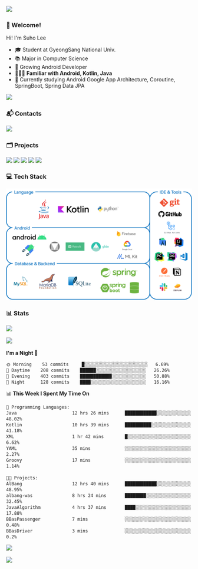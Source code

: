 ![](https://capsule-render.vercel.app/api?type=waving&color=93A9D1&section=header&height=200&text=Lee%20Suho&fontColor=black&fontSize=50&fontAlignY=30)

### 👋 Welcome!
Hi! I'm Suho Lee
- 🎓 Student at GyeongSang National Univ.
- 📚 Major in Computer Science
- 🌱 Growing Android Developer
- 👨🏻‍💻 **Familiar with Android, Kotlin, Java**
- 🤔 Currently studying Android Google App Architecture, Coroutine, SpringBoot, Spring Data JPA

[![](https://hits.seeyoufarm.com/api/count/incr/badge.svg?url=https%3A%2F%2Fgithub.com%2Fleesh96&count_bg=%238BD951&title_bg=%236E6E6E&icon=github.svg&icon_color=%23FFFFFF&title=Hits%21&edge_flat=false)](https://github.com/leesh96)

### 📬 Contacts
[![](https://img.shields.io/badge/Gmail-D14836?style=for-the-badge&logo=Gmail&logoColor=white&link=suho2718@gmail.com)](mailto:lksy1294@gmail.com)

### 🗂 Projects
[![](https://github-readme-stats.vercel.app/api/pin/?username=PeopleAndService&repo=BBasPassenger-Android&hide_border=true&border_radius=10&theme=blueberry&show_owner=false)](https://github.com/PeopleAndService/BBasPassenger-Android)
[![](https://github-readme-stats.vercel.app/api/pin/?username=Dynamic-LAB&repo=sinsungo_android&hide_border=true&border_radius=10&theme=blueberry&show_owner=false)](https://github.com/Dynamic-LAB/sinsungo_android)
[![](https://github-readme-stats.vercel.app/api/pin/?username=Yg323&repo=app_anima&hide_border=true&border_radius=10&theme=blueberry&show_owner=false)](https://github.com/Yg323/app_anima)
[![](https://github-readme-stats.vercel.app/api/pin/?username=leesh96&repo=Memorythm&hide_border=true&border_radius=10&theme=blueberry&show_owner=false)](https://github.com/leesh96/Memorythm)
[![](https://github-readme-stats.vercel.app/api/pin/?username=leesh96&repo=Petlog&hide_border=true&border_radius=10&theme=blueberry&show_owner=false)](https://github.com/leesh96/Petlog)

### 💻 Tech Stack
![](/img/techstack.png)

### 📊 Stats
[![](https://github-readme-stats.vercel.app/api/?username=leesh96&theme=blueberry&show_icons=true&hide_border=true&count_private=true&border_radius=10&include_all_commits=true)](https://github.com/leesh96?tab=repositories)

[![](https://github-profile-trophy.vercel.app/?username=leesh96&theme=chalk&title=Commits,Issues,PullRequest,Repositories&margin-w=10&no-frame=true)](https://github.com/leesh96?tab=repositories)

<!--START_SECTION:waka-->
**I'm a Night 🦉** 

```text
🌞 Morning    53 commits     █░░░░░░░░░░░░░░░░░░░░░░░░   6.69% 
🌆 Daytime    208 commits    ██████░░░░░░░░░░░░░░░░░░░   26.26% 
🌃 Evening    403 commits    ████████████░░░░░░░░░░░░░   50.88% 
🌙 Night      128 commits    ████░░░░░░░░░░░░░░░░░░░░░   16.16%

```


📊 **This Week I Spent My Time On** 

```text
💬 Programming Languages: 
Java                     12 hrs 26 mins      ████████████░░░░░░░░░░░░░   48.02% 
Kotlin                   10 hrs 39 mins      ██████████░░░░░░░░░░░░░░░   41.18% 
XML                      1 hr 42 mins        █░░░░░░░░░░░░░░░░░░░░░░░░   6.62% 
YAML                     35 mins             ░░░░░░░░░░░░░░░░░░░░░░░░░   2.27% 
Groovy                   17 mins             ░░░░░░░░░░░░░░░░░░░░░░░░░   1.14%

🐱‍💻 Projects: 
AlBang                   12 hrs 40 mins      ████████████░░░░░░░░░░░░░   48.95% 
albang-was               8 hrs 24 mins       ████████░░░░░░░░░░░░░░░░░   32.45% 
JavaAlgorithm            4 hrs 37 mins       ████░░░░░░░░░░░░░░░░░░░░░   17.88% 
BBasPassenger            7 mins              ░░░░░░░░░░░░░░░░░░░░░░░░░   0.48% 
BBasDriver               3 mins              ░░░░░░░░░░░░░░░░░░░░░░░░░   0.2%

```


<!--END_SECTION:waka-->

[![](https://github-readme-solvedac.hyp3rflow.vercel.app/api/?handle=suho2718)](https://solved.ac/profile/suho2718)

![](https://capsule-render.vercel.app/api?type=waving&color=93A9D1&section=footer&height=200)
